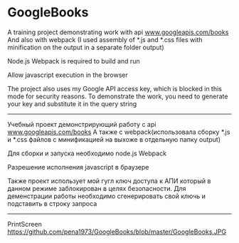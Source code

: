# GoogleBooks

A training project demonstrating work with api www.googleapis.com/books And also with webpack 
(I used assembly of *.js and *.css files with minification on the output in a separate folder output)

Node.js Webpack is required to build and run

Allow javascript execution in the browser

The project also uses my Google API access key, which is blocked in this mode for security reasons. 
To demonstrate the work, you need to generate your key and substitute it in the query string
___________________________________________________________________________________________________________
Учебный проект демонстрирующий работу с api 
www.googleapis.com/books
А также с webpack(использовала сборку *.js и  *.css файлов с минификацией на выхоже в отдельную папку output)

Для сборки и запуска необходимо
node.js
Webpack

Разрешение исполнения javascript в браузере

Также  проект использует мой гугл ключ доступа к АПИ который в данном режиме заблокирован в целях безопасности.
Для деменстрации работы необходимо сгенерировать свой ключь и подставить в строку запроса
_____________________________________________________________________________________________________________

PrintScreen
https://github.com/pena1973/GoogleBooks/blob/master/GoogleBooks.JPG

